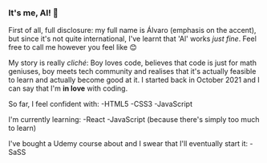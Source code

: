 ### It's me, Al! 👋

First of all, full disclosure: my full name is Álvaro (emphasis on the accent), but since it's not quite international, I've learnt that 'Al' works _just fine_. Feel free to call me however you feel like 😊

My story is really _cliché_: Boy loves code, believes that code is just for math geniuses, boy meets tech community and realises that it's actually feasible to learn and actually become good at it. I started back in October 2021 and I can say that I'm **in love** with coding.

So far, I feel confident with:
-HTML5
-CSS3
-JavaScript

I'm currently learning:
-React
-JavaScript (because there's simply too much to learn)

I've bought a Udemy course about and I swear that I'll eventually start it:
-SaSS
